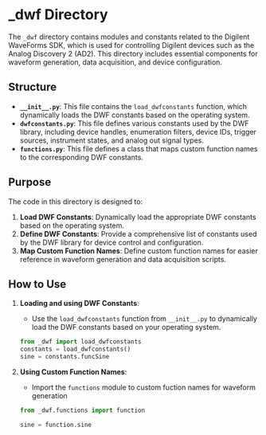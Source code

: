 # _dwf Directory

The `_dwf` directory contains modules and constants related to the Digilent WaveForms SDK, which is used for controlling Digilent devices such as the Analog Discovery 2 (AD2). This directory includes essential components for waveform generation, data acquisition, and device configuration.

## Structure

- **`__init__.py`**: This file contains the `load_dwfconstants` function, which dynamically loads the DWF constants based on the operating system.
- **`dwfconstants.py`**: This file defines various constants used by the DWF library, including device handles, enumeration filters, device IDs, trigger sources, instrument states, and analog out signal types.
- **`functions.py`**: This file defines a class that maps custom function names to the corresponding DWF constants.

## Purpose

The code in this directory is designed to:

1. **Load DWF Constants**: Dynamically load the appropriate DWF constants based on the operating system.
2. **Define DWF Constants**: Provide a comprehensive list of constants used by the DWF library for device control and configuration.
3. **Map Custom Function Names**: Define custom function names for easier reference in waveform generation and data acquisition scripts.

## How to Use

1. **Loading and using DWF Constants**:
   - Use the `load_dwfconstants` function from `__init__.py` to dynamically load the DWF constants based on your operating system.

   ```python
   from _dwf import load_dwfconstants
   constants = load_dwfconstants()
   sine = constants.funcSine

2. **Using Custom Function Names**:

    - Import the `functions` module to custom fuction names for waveform generation

    ```python
    from _dwf.functions import function

    sine = function.sine
